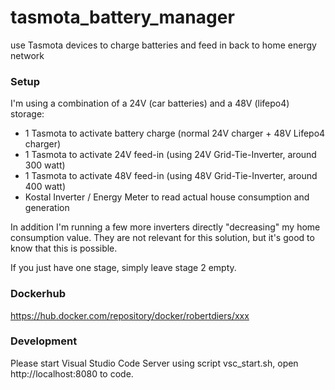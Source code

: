 # tasmota_battery_manager
use Tasmota devices to charge batteries and feed in back to home energy network

### Setup
I'm using a combination of a 24V (car batteries) and a 48V (lifepo4) storage:
* 1 Tasmota to activate battery charge (normal 24V charger + 48V Lifepo4 charger)
* 1 Tasmota to activate 24V feed-in (using 24V Grid-Tie-Inverter, around 300 watt)
* 1 Tasmota to activate 48V feed-in (using 48V Grid-Tie-Inverter, around 400 watt)
* Kostal Inverter / Energy Meter to read actual house consumption and generation

In addition I'm running a few more inverters directly "decreasing" my home consumption value. They are not relevant for this solution, but it's good to know that this is possible.

If you just have one stage, simply leave stage 2 empty.

### Dockerhub
https://hub.docker.com/repository/docker/robertdiers/xxx

### Development
Please start Visual Studio Code Server using script vsc_start.sh, open http://localhost:8080 to code.
